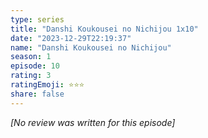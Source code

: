 ```yaml
---
type: series
title: "Danshi Koukousei no Nichijou 1x10"
date: "2023-12-29T22:19:37"
name: "Danshi Koukousei no Nichijou"
season: 1
episode: 10
rating: 3
ratingEmoji: ⭐️⭐️⭐️
share: false
---
```


_[No review was written for this episode]_
